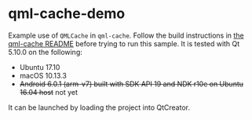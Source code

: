 qml-cache-demo
==============

Example use of `QMLCache` in `qml-cache`. Follow the build instructions in [the
qml-cache README](../../README.md) before trying to run this sample. It is tested with Qt 5.10.0 on the
following:

  - Ubuntu 17.10
  - macOS 10.13.3
  - ~~Android 6.0.1 (arm-v7) built with SDK API 19 and NDK r10e on Ubuntu 16.04 host~~ not yet

It can be launched by loading the project into QtCreator.
